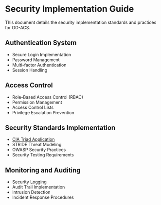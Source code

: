# Security Implementation Guide

This document details the security implementation standards and practices for OO-ACS.

## Authentication System
- Secure Login Implementation
- Password Management
- Multi-factor Authentication
- Session Handling

## Access Control
- Role-Based Access Control (RBAC)
- Permission Management
- Access Control Lists
- Privilege Escalation Prevention

## Security Standards Implementation
- [CIA Triad Application](cia-triad.md)
- STRIDE Threat Modeling
- OWASP Security Practices
- Security Testing Requirements

## Monitoring and Auditing
- Security Logging
- Audit Trail Implementation
- Intrusion Detection
- Incident Response Procedures 